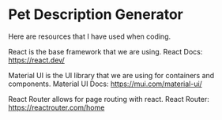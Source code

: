 # Pet Description Generator

Here are resources that I have used when coding.

React is the base framework that we are using.
React Docs: https://react.dev/

Material UI is the UI library that we are using for containers and components. 
Material UI Docs: https://mui.com/material-ui/

React Router allows for page routing with react.
React Router: https://reactrouter.com/home
